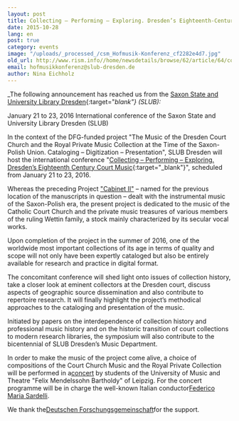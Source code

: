 ```yaml
---
layout: post
title: Collecting – Performing – Exploring. Dresden’s Eighteenth-Century Court Music
date: 2015-10-28
lang: en
post: true
category: events
image: "/uploads/_processed_/csm_Hofmusik-Konferenz_cf2282e4d7.jpg"
old_url: http://www.rism.info//home/newsdetails/browse/62/article/64/collecting-performing-exploring-dresdens-eighteenth-century-court-music.html
email: hofmusikkonferenz@slub-dresden.de
author: Nina Eichholz
---
```



_The following announcement has reached us from the [Saxon State and University Library Dresden](http://www.slub-dresden.de/startseite/){:target="_blank"} (SLUB):_

January 21 to 23, 2016
International conference of the Saxon State and University Library Dresden (SLUB)

In the context of the DFG-funded project "The Music of the Dresden Court Church and the Royal Private Music Collection at the Time of the Saxon-Polish Union. Cataloging – Digitization – Presentation", SLUB Dresden will host the international conference "[Collecting – Performing – Exploring. Dresden’s Eighteenth Century Court Music](http://hofmusik.slub-dresden.de/en/themes/court-church-and-royal-private-music-collection/conference/){:target="_blank"}", scheduled from January 21 to 23, 2016.

Whereas the preceding Project ["Cabinet II"](http://hofmusik.slub-dresden.de/en/themes/schrank-ii/) – named for the previous location of the manuscripts in question – dealt with the instrumental music of the Saxon-Polish era, the present project is dedicated to the music of the Catholic Court Church and the private music treasures of various members of the ruling Wettin family, a stock mainly characterized by its secular vocal works.

Upon completion of the project in the summer of 2016, one of the worldwide most important collections of its age in terms of quality and scope will not only have been expertly cataloged but also be entirely available for research and practice in digital format.

The concomitant conference will shed light onto issues of collection history, take a closer look at eminent collectors at the Dresden court, discuss aspects of geographic source dissemination and also contribute to repertoire research. It will finally highlight the project’s methodical approaches to the cataloging and presentation of the music.

Initiated by papers on the interdependence of collection history and professional music history and on the historic transition of court collections to modern research libraries, the symposium will also contribute to the bicentennial of SLUB Dresden’s Music Department.

In order to make the music of the project come alive, a choice of compositions of the Court Church Music and the Royal Private Collection will be performed in a[concert](http://hofmusik.slub-dresden.de/en/themes/court-church-and-royal-private-music-collection/conference/concert/) by students of the University of Music and Theatre "Felix Mendelssohn Bartholdy" of Leipzig. For the concert programme will be in charge the well-known Italian conductor[Federico Maria Sardelli](https://en.wikipedia.org/wiki/Federico_Maria_Sardelli).

We thank the[Deutschen Forschungsgemeinschaft](http://www.dfg.de/)for the support.



<script type="text/javascript">var switchTo5x=true;</script><script type="text/javascript" src="http://w.sharethis.com/button/buttons.js"></script><script type="text/javascript">stLight.options({publisher: "9b601438-1ce1-49d8-bfd7-9cff5df54c17", doNotHash: false, doNotCopy: false, hashAddressBar: false});</script>